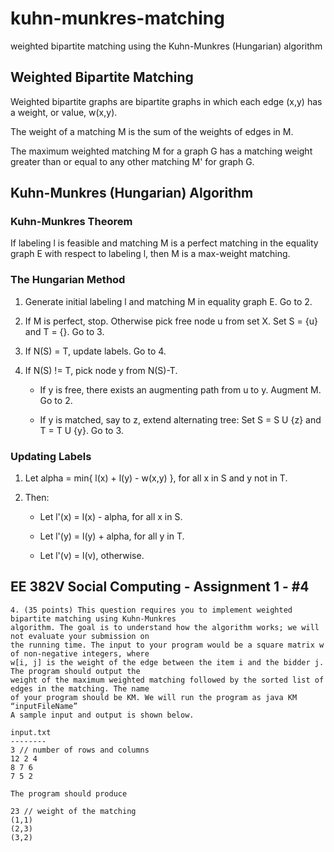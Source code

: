 # kuhn-munkres-matching
weighted bipartite matching using the Kuhn-Munkres (Hungarian) algorithm

## Weighted Bipartite Matching

Weighted bipartite graphs are bipartite graphs in which each edge (x,y) has a weight,
or value, w(x,y).

The weight of a matching M is the sum of the weights of edges in M.

The maximum weighted matching M for a graph G has a matching weight greater than or equal
to any other matching M' for graph G.

## Kuhn-Munkres (Hungarian) Algorithm

### Kuhn-Munkres Theorem

If labeling l is feasible and matching M is a perfect matching in the
equality graph E with respect to labeling l, then M is a max-weight matching.

### The Hungarian Method

1. Generate initial labeling l and matching M in equality graph E.
   Go to 2.
   
2. If M is perfect, stop. Otherwise pick free node u from set X.
   Set S = {u} and T = {}.
   Go to 3.
   
3. If N(S) = T, update labels.
   Go to 4.
   
4. If N(S) != T, pick node y from N(S)-T.

    * If y is free, there exists an augmenting path from u to y.
      Augment M.
      Go to 2.
    
    * If y is matched, say to z, extend alternating tree:
      Set S = S U {z} and T = T U {y}.
      Go to 3.
  
### Updating Labels

1. Let alpha = min{ l(x) + l(y) - w(x,y) }, for all x in S and y not in T.

2. Then:

   - Let l'(x) = l(x) - alpha, for all x in S.
   
   - Let l'(y) = l(y) + alpha, for all y in T.
   
   - Let l'(v) = l(v), otherwise.
   
## EE 382V Social Computing - Assignment 1 - #4

```
4. (35 points) This question requires you to implement weighted bipartite matching using Kuhn-Munkres
algorithm. The goal is to understand how the algorithm works; we will not evaluate your submission on
the running time. The input to your program would be a square matrix w of non-negative integers, where
w[i, j] is the weight of the edge between the item i and the bidder j. The program should output the
weight of the maximum weighted matching followed by the sorted list of edges in the matching. The name
of your program should be KM. We will run the program as java KM “inputFileName”
A sample input and output is shown below.

input.txt
--------
3 // number of rows and columns
12 2 4
8 7 6
7 5 2

The program should produce

23 // weight of the matching
(1,1)
(2,3)
(3,2)
```
